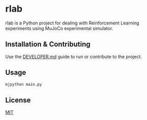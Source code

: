 # rlab

rlab is a Python project for dealing with Reinforcement Learning experiments using MuJoCo experimental simulator.

## Installation & Contributing

Use the [DEVELOPER.md](./DEVELOPER.md) guide to run or contribute to the project.

## Usage

```python
mjpython main.py
```

## License

[MIT](./LICENSE)